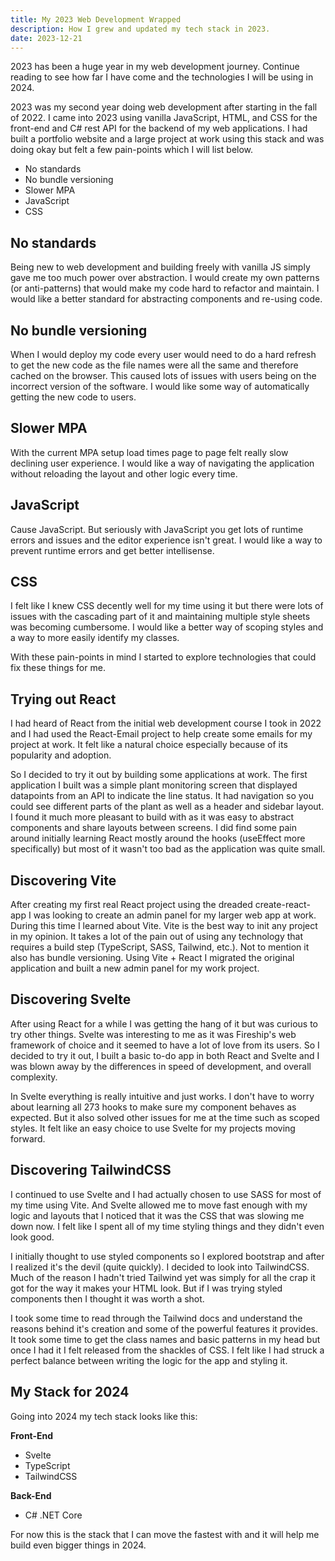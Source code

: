 ```yaml
---
title: My 2023 Web Development Wrapped
description: How I grew and updated my tech stack in 2023.
date: 2023-12-21
---
```


2023 has been a huge year in my web development journey. Continue reading to see how far I have come and the technologies I will be using in 2024.

2023 was my second year doing web development after starting in the fall of 2022. I came into 2023 using vanilla JavaScript, HTML, and CSS for the front-end and C# rest API for the backend of my web applications. I had built a portfolio website and a large project at work using this stack and was doing okay but felt a few pain-points which I will list below.

- No standards
- No bundle versioning
- Slower MPA
- JavaScript
- CSS

## No standards

Being new to web development and building freely with vanilla JS simply gave me too much power over abstraction. I would create my own patterns (or anti-patterns) that would make my code hard to refactor and maintain. I would like a better standard for abstracting components and re-using code.

## No bundle versioning

When I would deploy my code every user would need to do a hard refresh to get the new code as the file names were all the same and therefore cached on the browser. This caused lots of issues with users being on the incorrect version of the software. I would like some way of automatically getting the new code to users.

## Slower MPA

With the current MPA setup load times page to page felt really slow declining user experience. I would like a way of navigating the application without reloading the layout and other logic every time.

## JavaScript

Cause JavaScript. But seriously with JavaScript you get lots of runtime errors and issues and the editor experience isn't great. I would like a way to prevent runtime errors and get better intellisense.

## CSS

I felt like I knew CSS decently well for my time using it but there were lots of issues with the cascading part of it and maintaining multiple style sheets was becoming cumbersome. I would like a better way of scoping styles and a way to more easily identify my classes.

With these pain-points in mind I started to explore technologies that could fix these things for me.

## Trying out React

I had heard of React from the initial web development course I took in 2022 and I had used the React-Email project to help create some emails for my project at work. It felt like a natural choice especially because of its popularity and adoption.

So I decided to try it out by building some applications at work. The first application I built was a simple plant monitoring screen that displayed datapoints from an API to indicate the line status. It had navigation so you could see different parts of the plant as well as a header and sidebar layout. I found it much more pleasant to build with as it was easy to abstract components and share layouts between screens. I did find some pain around initially learning React mostly around the hooks (useEffect more specifically) but most of it wasn't too bad as the application was quite small.

## Discovering Vite

After creating my first real React project using the dreaded create-react-app I was looking to create an admin panel for my larger web app at work. During this time I learned about Vite. Vite is the best way to init any project in my opinion. It takes a lot of the pain out of using any technology that requires a build step (TypeScript, SASS, Tailwind, etc.). Not to mention it also has bundle versioning. Using Vite + React I migrated the original application and built a new admin panel for my work project.

## Discovering Svelte

After using React for a while I was getting the hang of it but was curious to try other things. Svelte was interesting to me as it was Fireship's web framework of choice and it seemed to have a lot of love from its users. So I decided to try it out, I built a basic to-do app in both React and Svelte and I was blown away by the differences in speed of development, and overall complexity.

In Svelte everything is really intuitive and just works. I don't have to worry about learning all 273 hooks to make sure my component behaves as expected. But it also solved other issues for me at the time such as scoped styles. It felt like an easy choice to use Svelte for my projects moving forward.

## Discovering TailwindCSS

I continued to use Svelte and I had actually chosen to use SASS for most of my time using Vite. And Svelte allowed me to move fast enough with my logic and layouts that I noticed that it was the CSS that was slowing me down now. I felt like I spent all of my time styling things and they didn't even look good.

I initially thought to use styled components so I explored bootstrap and after I realized it's the devil (quite quickly). I decided to look into TailwindCSS. Much of the reason I hadn't tried Tailwind yet was simply for all the crap it got for the way it makes your HTML look. But if I was trying styled components then I thought it was worth a shot.

I took some time to read through the Tailwind docs and understand the reasons behind it's creation and some of the powerful features it provides. It took some time to get the class names and basic patterns in my head but once I had it I felt released from the shackles of CSS. I felt like I had struck a perfect balance between writing the logic for the app and styling it.

## My Stack for 2024

Going into 2024 my tech stack looks like this:

**Front-End**

- Svelte
- TypeScript
- TailwindCSS

**Back-End**

- C# .NET Core

For now this is the stack that I can move the fastest with and it will help me build even bigger things in 2024.
